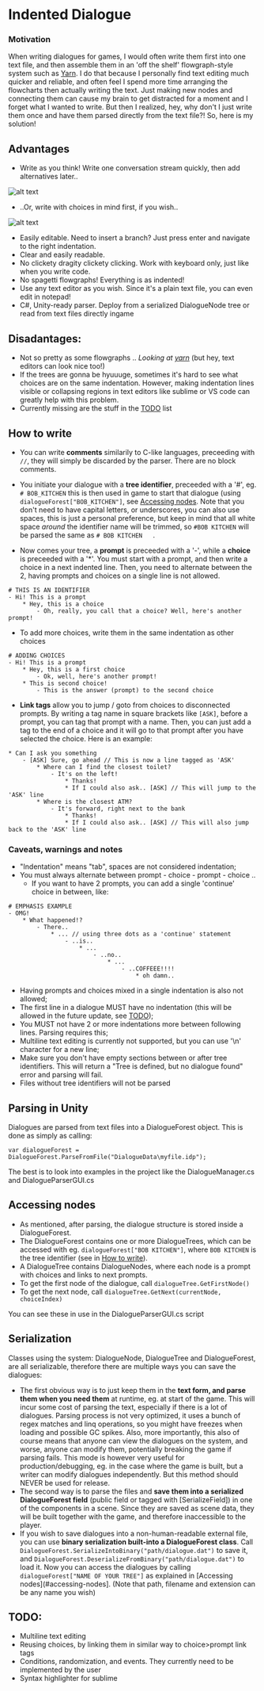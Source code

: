 # Indented Dialogue

### Motivation

When writing dialogues for games, I would often write them first into one text file, and then assemble them in an 'off the shelf' flowgraph-style system such as [Yarn](https://github.com/InfiniteAmmoInc/Yarn). I do that because I personally find text editing much quicker and reliable, and often feel I spend more time arranging the flowcharts then actually writing the text. Just making new nodes and connecting them can cause my brain to get distracted for a moment and I forget what I wanted to write. But then I realized, hey, why don't I just write them once and have them parsed directly from the text file?!  So, here is my solution!

## Advantages
- Write as you think! Write one conversation stream quickly, then add alternatives later..

![alt text](https://i.imgur.com/lqrGSMC.gif "Write as you think")

- ..Or, write with choices in mind first, if you wish..

![alt text](https://i.imgur.com/KZd7nkl.gif "Write as you choose")

- Easily editable. Need to insert a branch? Just press enter and navigate to the right indentation.
- Clear and easily readable.
- No clickety dragity clickety clicking. Work with keyboard only, just like when you write code.
- No spagetti flowgraphs! Everything is as indented!
- Use any text editor as you wish. Since it's a plain text file, you can even edit in notepad!
- C#, Unity-ready parser. Deploy from a serialized DialogueNode tree or read from text files directly ingame

## Disadantages:
- Not so pretty as some flowgraphs .. *Looking at [yarn](https://github.com/InfiniteAmmoInc/Yarn)* (but hey, text editors can look nice too!)
- If the trees are gonna be hyuuuge, sometimes it's hard to see what choices are on the same indentation. However, making indentation lines visible or collapsing regions in text editors like sublime or VS code can greatly help with this problem.
- Currently missing are the stuff in the [TODO](#todo) list


## How to write
- You can write __comments__ similarily to C-like languages, preceeding with ```//```, they will simply be discarded by the parser. There are no block comments.

- You initiate your dialogue with a __tree identifier__, preceeded with a '#', eg. ```# BOB_KITCHEN``` this is then used in game to start that dialogue (using ```dialogueForest["BOB_KITCHEN"]```, see [Accessing nodes](#accessing-nodes). Note that you don't need to have capital letters, or underscores, you can also use spaces, this is just a personal preference, but keep in mind that all white space *around* the identifier name will be trimmed, so ```#BOB KITCHEN``` will be parsed the same as ```# BOB KITCHEN   ```.

- Now comes your tree, a __prompt__ is preceeded with a '-', while a __choice__ is preceeded with a '*'. You must start with a prompt, and then write a choice in a next indented line. Then, you need to alternate between the 2, having prompts and choices on a single line is not allowed.

```
# THIS IS AN IDENTIFIER
- Hi! This is a prompt
	* Hey, this is a choice
		- Oh, really, you call that a choice? Well, here's another prompt!
  ```
  
- To add more choices, write them in the same indentation as other choices

```
# ADDING CHOICES
- Hi! This is a prompt
	* Hey, this is a first choice
		- Ok, well, here's another prompt!
	* This is second choice!
		- This is the answer (prompt) to the second choice
```

- __Link tags__ allow you to jump / goto from choices to disconnected prompts. By writing a tag name in square brackets like ```[ASK]```, before a prompt, you can tag that prompt with a name. Then, you can just add a tag to the end of a choice and it will go to that prompt after you have selected the choice. Here is an example:

```
* Can I ask you something
	- [ASK] Sure, go ahead // This is now a line tagged as 'ASK'
		* Where can I find the closest toilet?
			- It's on the left!
				* Thanks!
				* If I could also ask.. [ASK] // This will jump to the 'ASK' line
		* Where is the closest ATM?
			- It's forward, right next to the bank
				* Thanks!
				* If I could also ask.. [ASK] // This will also jump back to the 'ASK' line
```

### Caveats, warnings and notes
- "Indentation" means "tab", spaces are not considered indentation;
- You must always alternate between prompt - choice - prompt - choice ..
	- If you want to have 2 prompts, you can add a single 'continue' choice in between, like:
```
# EMPHASIS EXAMPLE
- OMG!
	* What happened!?
		- There..
			* ... // using three dots as a 'continue' statement
				- ..is..
					* ...
						- ..no..
							* ...
								- ..COFFEEE!!!!
									* oh damn..
```
- Having prompts and choices mixed in a single indentation is also not allowed;
- The first line in a dialogue MUST have no indentation (this will be allowed in the future update, see [TODO](#todo));
- You MUST not have 2 or more indentations more between following lines. Parsing requires this;
- Multiline text editing is currently not supported, but you can use '\n' character for a new line;
- Make sure you don't have empty sections between or after tree identifiers. This will return a "Tree is defined, but no dialogue found" error and parsing will fail.
- Files without tree identifiers will not be parsed

## Parsing in Unity
Dialogues are parsed from text files into a DialogueForest object. This is done as simply as calling:
```
var dialogueForest = DialogueForest.ParseFromFile("DialogueData\myfile.idp");
```
The best is to look into examples in the project like the DialogueManager.cs and DialogueParserGUI.cs

## Accessing nodes
- As mentioned, after parsing, the dialogue structure is stored inside a DialogueForest. 
- The DialogueForest contains one or more DialogueTrees, which can be accessed with eg. ```dialogueForest["BOB KITCHEN"]```, where ```BOB KITCHEN``` is the tree identifier (see in [How to write](#how-to-write)).
- A DialogueTree contains DialogueNodes, where each node is a prompt with choices and links to next prompts.
- To get the first node of the dialogue, call ```dialogueTree.GetFirstNode()```
- To get the next node, call ```dialogueTree.GetNext(currentNode, choiceIndex)```

You can see these in use in the DialogueParserGUI.cs script

## Serialization
Classes using the system: DialogueNode, DialogueTree and DialogueForest, are all serializable, therefore there are multiple ways you can save the dialogues:
- The first obvious way is to just keep them in the **text form, and parse them when you need them** at runtime, eg. at start of the game. This will incur some cost of parsing the text, especially if there is a lot of dialogues. Parsing process is not very optimized, it uses a bunch of regex matches and linq operations, so you might have freezes when loading and possible GC spikes. Also, more importantly, this also of course means that anyone can view the dialogues on the system, and worse, anyone can modify them, potentially breaking the game if parsing fails. This mode is however very useful for production/debugging, eg. in the case where the game is built, but a writer can modify dialogues independently. But this method should NEVER be used for release.
- The second way is to parse the files and **save them into a serialized DialogueForest field** (public field or tagged with [SerializeField]) in one of the components in a scene. Since they are saved as scene data, they will be built together with the game, and therefore inaccessible to the player.
- If you wish to save dialogues into a non-human-readable external file, you can use **binary serialization built-into a DialogueForest class**. Call ```DialogueForest.SerializeIntoBinary("path/dialogue.dat")``` to save it, and ```DialogueForest.DeserializeFromBinary("path/dialogue.dat")``` to load it. Now you can access the dialogues by calling ```dialogueForest["NAME OF YOUR TREE"]``` as explained in [Accessing nodes](#accessing-nodes]. (Note that path, filename and extension can be any name you wish)

## TODO:
- Multiline text editing
- Reusing choices, by linking them in similar way to choice>prompt link tags
- Conditions, randomization, and events. They currently need to be implemented by the user
- Syntax highlighter for sublime

